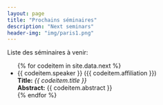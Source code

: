 ```yaml
---
layout: page
title: "Prochains séminaires"
description: "Next seminars"
header-img: "img/paris1.png"
---
```


Liste des séminaires à venir:


<ul>
{% for codeitem in site.data.next %}
<li>
  {{ codeitem.speaker }} ({{ codeitem.affiliation }})<br/>
  <b>Title:</b> <i>{{ codeitem.title }}</i><br/>
  <b>Abstract:</b> {{ codeitem.abstract }}
</li>
{% endfor %}
</ul>
